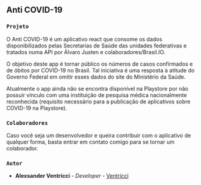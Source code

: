 ## Anti COVID-19

### `Projeto`

O Anti COVID-19 é um aplicativo react que consome os dados disponibilizados pelas Secretarias de Saúde das unidades federativas e tratados numa API por Álvaro Justen e colaboradores/Brasil.IO.</br>

O objetivo deste app é tornar público os números de casos confirmados e de óbitos por COVID-19 no Brasil. Tal iniciativa é uma resposta à atitude do Governo Federal em omitir esses dados do site do Ministério da Saúde.</br>

Atualmente o app ainda não se encontra disponível na Playstore por não possuir vínculo com uma instituição de pesquisa médica nacionalmente reconhecida (requisito necessário para a publicação de aplicativos sobre COVID-19 na Playstore).</br>


### `Colaboradores`

Caso você seja um desenvolvedor e queira contribuir com o aplicativo de qualquer forma, basta entrar em contato comigo para se tornar um colaborador.</br>

### `Autor`

* **Alexsander Ventricci** - *Developer* - [Ventricci](https://github.com/Ventricci)</br>

